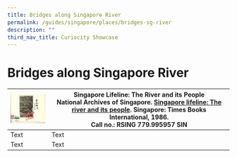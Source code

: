 ```yaml
---
title: Bridges along Singapore River
permalink: /guides/singapore/places/bridges-sg-river
description: ""
third_nav_title: Curiocity Showcase
---
```

# Bridges along Singapore River




| <img src="/images/singapore-places/curiocity-showcase-2022/bridges-sg-river/singapore%20lifeline%20thumb.jpg" style="width:150px;"/> | <b>Singapore Lifeline: The River and its People</b><br>National Archives of Singapore. [Singapore lifeline: The river and its people](http://eservice.nlb.gov.sg/item_holding_s.aspx?bid=4182975). Singapore: Times Books International, 1986. <br>Call no.: RSING 779.995957 SIN| 
|-------  | -------| 
| Text     | Text     |
| Text     | Text     |